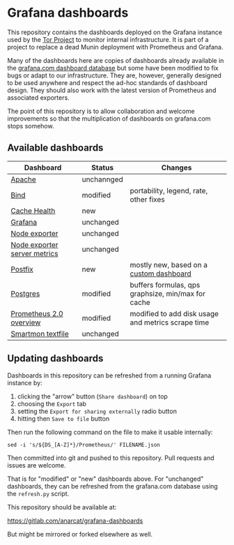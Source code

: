 Grafana dashboards
==================

This repository contains the dashboards deployed on the Grafana
instance used by the [Tor Project][] to monitor internal
infrastructure. It is part of a project to replace a dead Munin
deployment with Prometheus and Grafana.

Many of the dashboards here are copies of dashboards already available
in the [grafana.com dashboard database][] but some have been modified
to fix bugs or adapt to our infrastructure. They are, however,
generally designed to be used anywhere and respect the ad-hoc
standards of dashboard design. They should also work with the latest
version of Prometheus and associated exporters.

[grafana.com dashboard database]: https://grafana.com/dashboards/
[Tor Project]: https://torproject.org/

The point of this repository is to allow collaboration and welcome
improvements so that the multiplication of dashboards on grafana.com
stops somehow.

Available dashboards
--------------------

| Dashboard                        | Status     | Changes                                            |
| ---------                        | ------     | ----                                               |
| [Apache][]                       | unchannged |                                                    |
| [Bind][]                         | modified   | portability, legend, rate, other fixes             |
| [Cache Health][]                 | new        | |
| [Grafana][]                      | unchanged  |                                                    |
| [Node exporter][]                | unchanged  |                                                    |
| [Node exporter server metrics][] | unchanged  |                                                    |
| [Postfix][]                      | new        | mostly new, based on a [custom dashboard][]        |
| [Postgres][]                     | modified   | buffers formulas, qps graphsize, min/max for cache |
| [Prometheus 2.0 overview][]      | modified   | modified to add disk usage and metrics scrape time |
| [Smartmon textfile][]            | unchanged  |                                                    |

 [Apache]: https://grafana.com/dashboards/3894/
 [Bind]: https://grafana.com/dashboards/10024/
 [Cache Health]: https://grafana.com/grafana/dashboards/11203
 [Grafana]: https://grafana.com/dashboards/3590/
 [Node exporter]: https://grafana.com/dashboards/1860/
 [Node exporter server metrics]: https://grafana.com/dashboards/405/
 [Postfix]: https://grafana.com/dashboards/10013/
 [Postgres]: https://grafana.com/dashboards/455
 [Smartmon textfile]: https://grafana.com/dashboards/3992/
 [Prometheus 2.0 overview]: https://grafana.com/dashboards/3662/
[custom dashboard]: https://github.com/kumina/postfix_exporter/issues/21

Updating dashboards
-------------------

Dashboards in this repository can be refreshed from a running Grafana
instance by:

 1. clicking the "arrow" button (`Share dashboard`) on top
 2. choosing the `Export` tab
 3. setting the `Export for sharing externally` radio button
 4. hitting then `Save to file` button

Then run the following command on the file to make it usable internally:

    sed -i 's/${DS_[A-Z]*}/Prometheus/' FILENAME.json

Then committed into git and pushed to this repository. Pull requests
and issues are welcome.

That is for "modified" or "new" dashboards above. For "unchanged"
dashboards, they can be refreshed from the grafana.com database using
the `refresh.py` script.

This repository should be available at:

<https://gitlab.com/anarcat/grafana-dashboards>

But might be mirrored or forked elsewhere as well.
